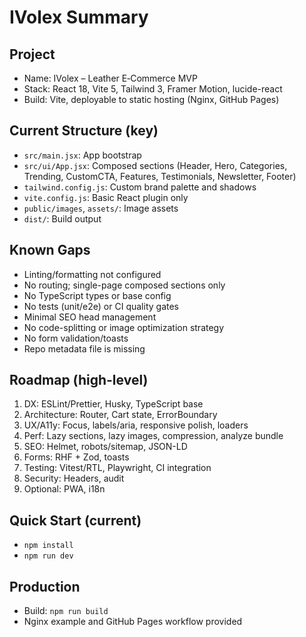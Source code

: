 # IVolex Summary

## Project
- Name: IVolex – Leather E‑Commerce MVP
- Stack: React 18, Vite 5, Tailwind 3, Framer Motion, lucide-react
- Build: Vite, deployable to static hosting (Nginx, GitHub Pages)

## Current Structure (key)
- `src/main.jsx`: App bootstrap
- `src/ui/App.jsx`: Composed sections (Header, Hero, Categories, Trending, CustomCTA, Features, Testimonials, Newsletter, Footer)
- `tailwind.config.js`: Custom brand palette and shadows
- `vite.config.js`: Basic React plugin only
- `public/images`, `assets/`: Image assets
- `dist/`: Build output

## Known Gaps
- Linting/formatting not configured
- No routing; single-page composed sections only
- No TypeScript types or base config
- No tests (unit/e2e) or CI quality gates
- Minimal SEO head management
- No code-splitting or image optimization strategy
- No form validation/toasts
- Repo metadata file is missing

## Roadmap (high-level)
1. DX: ESLint/Prettier, Husky, TypeScript base
2. Architecture: Router, Cart state, ErrorBoundary
3. UX/A11y: Focus, labels/aria, responsive polish, loaders
4. Perf: Lazy sections, lazy images, compression, analyze bundle
5. SEO: Helmet, robots/sitemap, JSON-LD
6. Forms: RHF + Zod, toasts
7. Testing: Vitest/RTL, Playwright, CI integration
8. Security: Headers, audit
9. Optional: PWA, i18n

## Quick Start (current)
- `npm install`
- `npm run dev`

## Production
- Build: `npm run build`
- Nginx example and GitHub Pages workflow provided